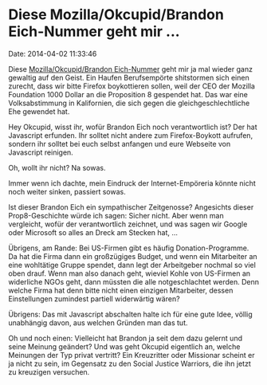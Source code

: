 Diese Mozilla/Okcupid/Brandon Eich-Nummer geht mir \...
=======================================================

Date: 2014-04-02 11:33:46

Diese [Mozilla/Okcupid/Brandon Eich-Nummer](http://heise.de/-2160047)
geht mir ja mal wieder ganz gewaltig auf den Geist. Ein Haufen
Berufsempörte shitstormen sich einen zurecht, dass wir bitte Firefox
boykottieren sollen, weil der CEO der Mozilla Foundation 1000 Dollar an
die Proposition 8 gespendet hat. Das war eine Volksabstimmung in
Kalifornien, die sich gegen die gleichgeschlechtliche Ehe gewendet hat.

Hey Okcupid, wisst ihr, wofür Brandon Eich noch verantwortlich ist? Der
hat Javascript erfunden. Ihr solltet nicht andere zum Firefox-Boykott
aufrufen, sondern ihr solltet bei euch selbst anfangen und eure Webseite
von Javascript reinigen.

Oh, wollt ihr nicht? Na sowas.

Immer wenn ich dachte, mein Eindruck der Internet-Empöreria könnte nicht
noch weiter sinken, passiert sowas.

Ist dieser Brandon Eich ein sympathischer Zeitgenosse? Angesichts dieser
Prop8-Geschichte würde ich sagen: Sicher nicht. Aber wenn man
vergleicht, wofür der verantwortlich zeichnet, und was sagen wir Google
oder Microsoft so alles an Dreck am Stecken hat, \...

Übrigens, am Rande: Bei US-Firmen gibt es häufig Donation-Programme. Da
hat die Firma dann ein großzügiges Budget, und wenn ein Mitarbeiter an
eine wohltätige Gruppe spendet, dann legt der Arbeitgeber nochmal so
viel oben drauf. Wenn man also danach geht, wieviel Kohle von US-Firmen
an widerliche NGOs geht, dann müssten die alle notgeschlachtet werden.
Denn welche Firma hat denn bitte nicht einen einzigen Mitarbeiter,
dessen Einstellungen zumindest partiell widerwärtig wären?

Übrigens: Das mit Javascript abschalten halte ich für eine gute Idee,
völlig unabhängig davon, aus welchen Gründen man das tut.

Oh und noch einen: Vielleicht hat Brandon ja seit dem dazu gelernt und
seine Meinung geändert? Und was geht Okcupid eigentlich an, welche
Meinungen der Typ privat vertritt? Ein Kreuzritter oder Missionar
scheint er ja nicht zu sein, im Gegensatz zu den Social Justice
Warriors, die ihn jetzt zu kreuzigen versuchen.
